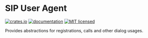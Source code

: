 # SIP User Agent

[![crates.io][crates-badge]][crates-url]
[![documentation][docs-badge]][docs-url]
[![MIT licensed][mit-badge]][mit-url]

[mit-badge]: https://img.shields.io/badge/license-MIT-blue.svg
[mit-url]: https://github.com/kbalt/ezk/blob/main/LICENSE

[crates-badge]: https://img.shields.io/crates/v/ezk-sip-ua.svg
[crates-url]: https://crates.io/crates/ezk-sip-ua

[docs-badge]: https://img.shields.io/docsrs/ezk-sip-ua/latest
[docs-url]: https://docs.rs/ezk-sip-ua/latest

Provides abstractions for registrations, calls and other dialog usages.
